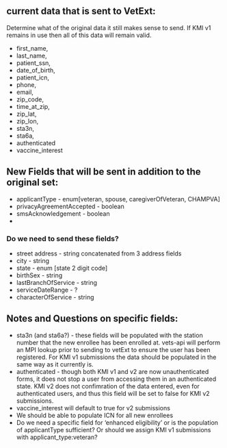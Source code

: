 
## current data that is sent to VetExt:
Determine what of the original data it still makes sense to send.  If KMI v1 remains in use then all of this data will remain valid. 

* first_name,
* last_name,
* patient_ssn,
* date_of_birth,
* patient_icn,
* phone,
* email,
* zip_code,
* time_at_zip,
* zip_lat,
* zip_lon,
* sta3n,
* sta6a,
* authenticated
* vaccine_interest

## New Fields that will be sent in addition to the original set:
* applicantType - enum[veteran, spouse, caregiverOfVeteran, CHAMPVA]
* privacyAgreementAccepted - boolean
* smsAcknowledgement - boolean
* 
### Do we need to send these fields?
* street address - string concatenated from 3 address fields
* city - string
* state - enum [state 2 digit code]
* birthSex - string
* lastBranchOfService - string
* serviceDateRange - ?
* characterOfService - string

## Notes and Questions on specific fields:
* sta3n (and sta6a?) - these fields will be populated with the station number that the new enrollee has been enrolled at. vets-api will perform an MPI lookup prior to sending to vetExt to ensure the user has been registered. For KMI v1 submissions the data should be populated in the same way as it currently is. 
* authenticated - though both KMI v1 and v2 are now unauthenticated forms, it does not stop a user from accessing them in an authenticated state. KMI v2 does not confimration of the data entered, even for authenticated users, and thus this field will be set to false for KMI v2 submissions.  
* vaccine_interest will default to true for v2 submissions
* We should be able to populate ICN for all new enrollees 
* Do we need a specific field for ‘enhanced eligibility’ or is the population of applicantType sufficient?  Or should we assign KMI v1 submissions with applicant_type:veteran?  
